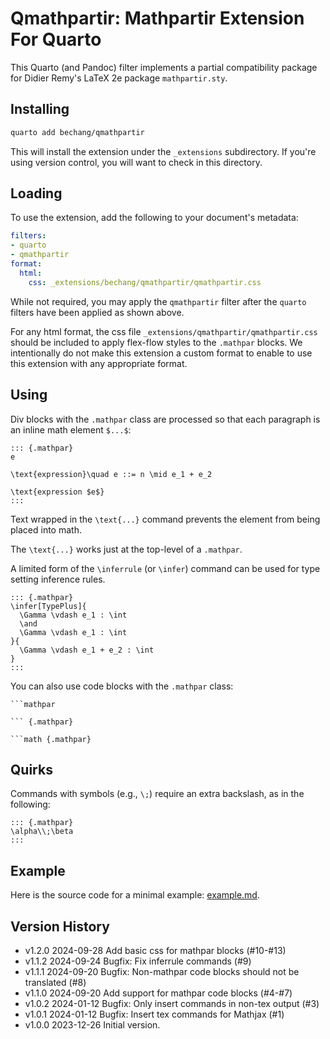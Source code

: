 # Qmathpartir: Mathpartir Extension For Quarto

This Quarto (and Pandoc) filter implements a partial compatibility package for Didier Remy's LaTeX 2e package `mathpartir.sty`.

## Installing

```bash
quarto add bechang/qmathpartir
```

This will install the extension under the `_extensions` subdirectory.
If you're using version control, you will want to check in this directory.

## Loading

To use the extension, add the following to your document's metadata:

```yaml
filters:
- quarto
- qmathpartir
format:
  html:
    css: _extensions/bechang/qmathpartir/qmathpartir.css
```

While not required, you may apply the `qmathpartir` filter after the `quarto` filters have been applied as shown above.

For any html format, the css file `_extensions/qmathpartir/qmathpartir.css` should be included to apply flex-flow styles to the `.mathpar` blocks. We intentionally do not make this extension a custom format to enable to use this extension with any appropriate format.

## Using

Div blocks with the `.mathpar` class are processed so that each paragraph is an inline math element `$...$`:

```
::: {.mathpar}
e

\text{expression}\quad e ::= n \mid e_1 + e_2

\text{expression $e$}
:::
```

Text wrapped in the `\text{...}` command prevents the element from being placed into math.

The `\text{...}` works just at the top-level of a `.mathpar`.

A limited form of the `\inferrule` (or `\infer`) command can be used for type setting inference rules.

```
::: {.mathpar}
\infer[TypePlus]{
  \Gamma \vdash e_1 : \int
  \and
  \Gamma \vdash e_1 : \int
}{
  \Gamma \vdash e_1 + e_2 : \int
}
:::
```

You can also use code blocks with the `.mathpar` class:

```
```mathpar
```

```
``` {.mathpar}
```

```
```math {.mathpar}
```

## Quirks

Commands with symbols (e.g., `\;`) require an extra backslash, as in the following:

```
::: {.mathpar}
\alpha\\;\beta
:::
```

## Example

Here is the source code for a minimal example: [example.md](example.md).

## Version History

- v1.2.0 2024-09-28 Add basic css for mathpar blocks (#10-#13)
- v1.1.2 2024-09-24 Bugfix: Fix inferrule commands (#9)
- v1.1.1 2024-09-20 Bugfix: Non-mathpar code blocks should not be translated (#8)
- v1.1.0 2024-09-20 Add support for mathpar code blocks (#4-#7)
- v1.0.2 2024-01-12 Bugfix: Only insert commands in non-tex output (#3)
- v1.0.1 2024-01-12 Bugfix: Insert tex commands for Mathjax (#1)
- v1.0.0 2023-12-26 Initial version.
